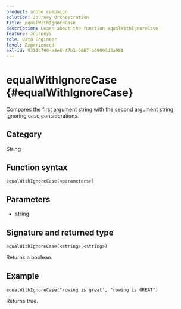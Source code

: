 ```yaml
---
product: adobe campaign
solution: Journey Orchestration
title: equalWithIgnoreCase
description: Learn about the function equalWithIgnoreCase
feature: Journeys
role: Data Engineer
level: Experienced
exl-id: 9311c799-a4e6-47b3-9867-b09093d3a981
---
```

# equalWithIgnoreCase {#equalWithIgnoreCase}

Compares the first argument string with the second argument string, ignoring case considerations.

## Category

String

## Function syntax

`equalWithIgnoreCase(<parameters>)`

## Parameters

* string

## Signature and returned type

`equalWithIgnoreCase(<string>,<string>)`

Returns a boolean.

## Example

`equalWithIgnoreCase("rowing is great', "rowing is GREAT")`

Returns true.
